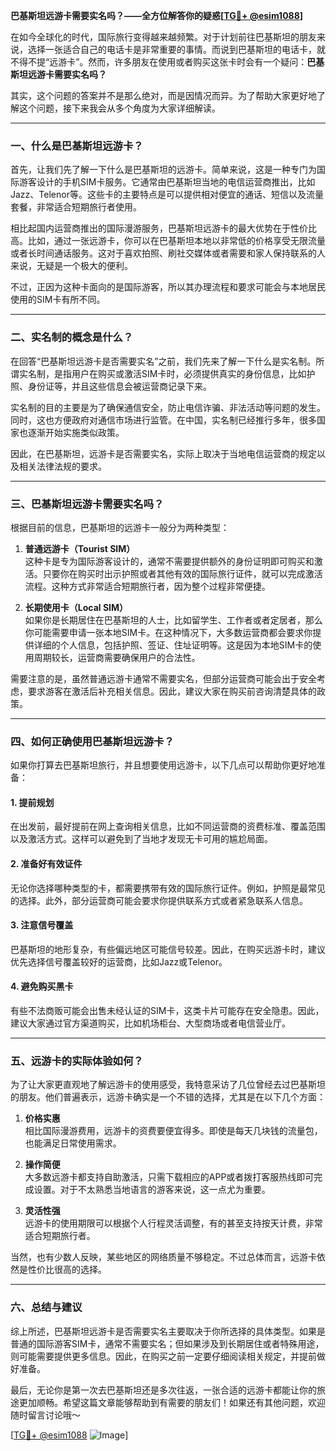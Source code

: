 **巴基斯坦远游卡需要实名吗？——全方位解答你的疑惑[[TG💪+ @esim1088](https://t.me/s/esim1088)]**

在如今全球化的时代，国际旅行变得越来越频繁。对于计划前往巴基斯坦的朋友来说，选择一张适合自己的电话卡是非常重要的事情。而说到巴基斯坦的电话卡，就不得不提“远游卡”。然而，许多朋友在使用或者购买这张卡时会有一个疑问：**巴基斯坦远游卡需要实名吗？**

其实，这个问题的答案并不是那么绝对，而是因情况而异。为了帮助大家更好地了解这个问题，接下来我会从多个角度为大家详细解读。

---

### **一、什么是巴基斯坦远游卡？**

首先，让我们先了解一下什么是巴基斯坦的远游卡。简单来说，这是一种专门为国际游客设计的手机SIM卡服务。它通常由巴基斯坦当地的电信运营商推出，比如Jazz、Telenor等。这些卡的主要特点是可以提供相对便宜的通话、短信以及流量套餐，非常适合短期旅行者使用。

相比起国内运营商推出的国际漫游服务，巴基斯坦远游卡的最大优势在于性价比高。比如，通过一张远游卡，你可以在巴基斯坦本地以非常低的价格享受无限流量或者长时间通话服务。这对于喜欢拍照、刷社交媒体或者需要和家人保持联系的人来说，无疑是一个极大的便利。

不过，正因为这种卡面向的是国际游客，所以其办理流程和要求可能会与本地居民使用的SIM卡有所不同。

---

### **二、实名制的概念是什么？**

在回答“巴基斯坦远游卡是否需要实名”之前，我们先来了解一下什么是实名制。所谓实名制，是指用户在购买或激活SIM卡时，必须提供真实的身份信息，比如护照、身份证等，并且这些信息会被运营商记录下来。

实名制的目的主要是为了确保通信安全，防止电信诈骗、非法活动等问题的发生。同时，这也方便政府对通信市场进行监管。在中国，实名制已经推行多年，很多国家也逐渐开始实施类似政策。

因此，在巴基斯坦，远游卡是否需要实名，实际上取决于当地电信运营商的规定以及相关法律法规的要求。

---

### **三、巴基斯坦远游卡需要实名吗？**

根据目前的信息，巴基斯坦的远游卡一般分为两种类型：

1. **普通远游卡（Tourist SIM）**  
   这种卡是专为国际游客设计的，通常不需要提供额外的身份证明即可购买和激活。只要你在购买时出示护照或者其他有效的国际旅行证件，就可以完成激活流程。这种方式非常适合短期旅行者，因为整个过程非常便捷。

2. **长期使用卡（Local SIM）**  
   如果你是长期居住在巴基斯坦的人士，比如留学生、工作者或者定居者，那么你可能需要申请一张本地SIM卡。在这种情况下，大多数运营商都会要求你提供详细的个人信息，包括护照、签证、住址证明等。这是因为本地SIM卡的使用周期较长，运营商需要确保用户的合法性。

需要注意的是，虽然普通远游卡通常不需要实名，但部分运营商可能会出于安全考虑，要求游客在激活后补充相关信息。因此，建议大家在购买前咨询清楚具体的政策。

---

### **四、如何正确使用巴基斯坦远游卡？**

如果你打算去巴基斯坦旅行，并且想要使用远游卡，以下几点可以帮助你更好地准备：

#### **1. 提前规划**
在出发前，最好提前在网上查询相关信息，比如不同运营商的资费标准、覆盖范围以及激活方式。这样可以避免到了当地才发现无卡可用的尴尬局面。

#### **2. 准备好有效证件**
无论你选择哪种类型的卡，都需要携带有效的国际旅行证件。例如，护照是最常见的选择。此外，部分运营商可能会要求你提供联系方式或者紧急联系人信息。

#### **3. 注意信号覆盖**
巴基斯坦的地形复杂，有些偏远地区可能信号较差。因此，在购买远游卡时，建议优先选择信号覆盖较好的运营商，比如Jazz或Telenor。

#### **4. 避免购买黑卡**
有些不法商贩可能会出售未经认证的SIM卡，这类卡片可能存在安全隐患。因此，建议大家通过官方渠道购买，比如机场柜台、大型商场或者电信营业厅。

---

### **五、远游卡的实际体验如何？**

为了让大家更直观地了解远游卡的使用感受，我特意采访了几位曾经去过巴基斯坦的朋友。他们普遍表示，远游卡确实是一个不错的选择，尤其是在以下几个方面：

1. **价格实惠**  
   相比国际漫游费用，远游卡的资费要便宜得多。即使是每天几块钱的流量包，也能满足日常使用需求。

2. **操作简便**  
   大多数远游卡都支持自助激活，只需下载相应的APP或者拨打客服热线即可完成设置。对于不太熟悉当地语言的游客来说，这一点尤为重要。

3. **灵活性强**  
   远游卡的使用期限可以根据个人行程灵活调整，有的甚至支持按天计费，非常适合短期旅行者。

当然，也有少数人反映，某些地区的网络质量不够稳定。不过总体而言，远游卡依然是性价比很高的选择。

---

### **六、总结与建议**

综上所述，巴基斯坦远游卡是否需要实名主要取决于你所选择的具体类型。如果是普通的国际游客SIM卡，通常不需要实名；但如果涉及到长期居住或者特殊用途，则可能需要提供更多信息。因此，在购买之前一定要仔细阅读相关规定，并提前做好准备。

最后，无论你是第一次去巴基斯坦还是多次往返，一张合适的远游卡都能让你的旅途更加顺畅。希望这篇文章能够帮助到有需要的朋友们！如果还有其他问题，欢迎随时留言讨论哦～

[[TG💪+ @esim1088](https://t.me/s/esim1088) ![Image](https://i.postimg.cc/4NQfJmqS/Snipaste-2025-05-13-00-14-12.png)]